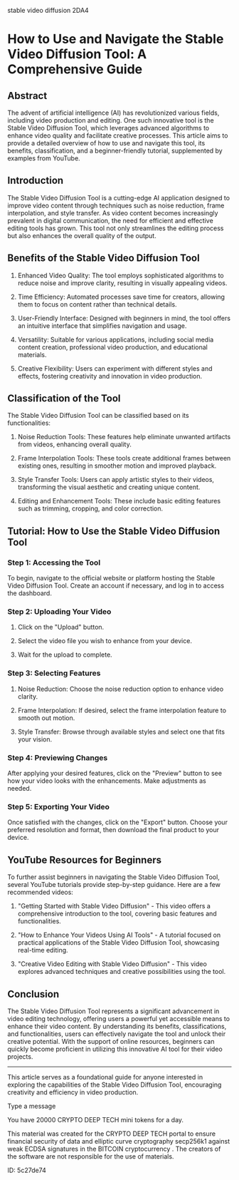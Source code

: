 stable video diffusion 2DA4
# How to Use and Navigate the Stable Video Diffusion Tool: A Comprehensive Guide



## Abstract



The advent of artificial intelligence (AI) has revolutionized various fields, including video production and editing. One such innovative tool is the Stable Video Diffusion Tool, which leverages advanced algorithms to enhance video quality and facilitate creative processes. This article aims to provide a detailed overview of how to use and navigate this tool, its benefits, classification, and a beginner-friendly tutorial, supplemented by examples from YouTube.



## Introduction



The Stable Video Diffusion Tool is a cutting-edge AI application designed to improve video content through techniques such as noise reduction, frame interpolation, and style transfer. As video content becomes increasingly prevalent in digital communication, the need for efficient and effective editing tools has grown. This tool not only streamlines the editing process but also enhances the overall quality of the output.



## Benefits of the Stable Video Diffusion Tool



1. Enhanced Video Quality: The tool employs sophisticated algorithms to reduce noise and improve clarity, resulting in visually appealing videos.

2. Time Efficiency: Automated processes save time for creators, allowing them to focus on content rather than technical details.

3. User-Friendly Interface: Designed with beginners in mind, the tool offers an intuitive interface that simplifies navigation and usage.

4. Versatility: Suitable for various applications, including social media content creation, professional video production, and educational materials.

5. Creative Flexibility: Users can experiment with different styles and effects, fostering creativity and innovation in video production.



## Classification of the Tool



The Stable Video Diffusion Tool can be classified based on its functionalities:



1. Noise Reduction Tools: These features help eliminate unwanted artifacts from videos, enhancing overall quality.

2. Frame Interpolation Tools: These tools create additional frames between existing ones, resulting in smoother motion and improved playback.

3. Style Transfer Tools: Users can apply artistic styles to their videos, transforming the visual aesthetic and creating unique content.

4. Editing and Enhancement Tools: These include basic editing features such as trimming, cropping, and color correction.



## Tutorial: How to Use the Stable Video Diffusion Tool



### Step 1: Accessing the Tool



To begin, navigate to the official website or platform hosting the Stable Video Diffusion Tool. Create an account if necessary, and log in to access the dashboard.



### Step 2: Uploading Your Video



1. Click on the "Upload" button.

2. Select the video file you wish to enhance from your device.

3. Wait for the upload to complete.



### Step 3: Selecting Features



1. Noise Reduction: Choose the noise reduction option to enhance video clarity.

2. Frame Interpolation: If desired, select the frame interpolation feature to smooth out motion.

3. Style Transfer: Browse through available styles and select one that fits your vision.



### Step 4: Previewing Changes



After applying your desired features, click on the "Preview" button to see how your video looks with the enhancements. Make adjustments as needed.



### Step 5: Exporting Your Video



Once satisfied with the changes, click on the "Export" button. Choose your preferred resolution and format, then download the final product to your device.



## YouTube Resources for Beginners



To further assist beginners in navigating the Stable Video Diffusion Tool, several YouTube tutorials provide step-by-step guidance. Here are a few recommended videos:



1. "Getting Started with Stable Video Diffusion" - This video offers a comprehensive introduction to the tool, covering basic features and functionalities.

2. "How to Enhance Your Videos Using AI Tools" - A tutorial focused on practical applications of the Stable Video Diffusion Tool, showcasing real-time editing.

3. "Creative Video Editing with Stable Video Diffusion" - This video explores advanced techniques and creative possibilities using the tool.



## Conclusion



The Stable Video Diffusion Tool represents a significant advancement in video editing technology, offering users a powerful yet accessible means to enhance their video content. By understanding its benefits, classifications, and functionalities, users can effectively navigate the tool and unlock their creative potential. With the support of online resources, beginners can quickly become proficient in utilizing this innovative AI tool for their video projects.



---



This article serves as a foundational guide for anyone interested in exploring the capabilities of the Stable Video Diffusion Tool, encouraging creativity and efficiency in video production.



Type a message

You have 20000 CRYPTO DEEP TECH mini tokens for a day.


This material was created for the  CRYPTO DEEP TECH portal  to ensure financial security of data and elliptic curve cryptography  secp256k1 against weak ECDSA  signatures   in the  BITCOIN cryptocurrency . The creators of the software are not responsible for the use of materials.

 ID: 5c27de74
